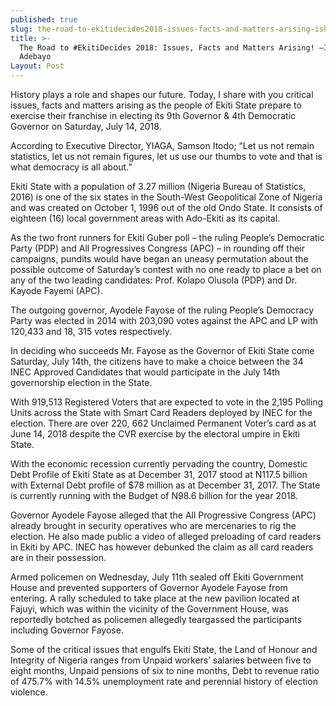 ```yaml
---
published: true
slug: the-road-to-ekitidecides2018-issues-facts-and-matters-arising–ishola-adebayo
title: >-
  The Road to #EkitiDecides 2018: Issues, Facts and Matters Arising! –Ishola
  Adebayo
Layout: Post
---
```


History plays a role and shapes our future. Today, I share with you critical issues, facts and matters arising as the people of Ekiti State prepare to exercise their franchise in electing its 9th Governor & 4th Democratic Governor on Saturday, July 14, 2018.

According to Executive Director, YIAGA, Samson Itodo; “Let us not remain statistics, let us not remain figures, let us use our thumbs to vote and that is what democracy is all about.”

Ekiti State with a population of 3.27 million (Nigeria Bureau of Statistics, 2016) is one of the six states in the South-West Geopolitical Zone of Nigeria and was created on October 1, 1996 out of the old Ondo State. It consists of eighteen (16) local government areas with Ado-Ekiti as its capital.

As the two front runners for Ekiti Guber poll – the ruling People’s Democratic Party (PDP) and All Progressives Congress (APC) – in rounding off their campaigns, pundits would have began an uneasy permutation about the possible outcome of Saturday’s contest with no one ready to place a bet on any of the two leading candidates: Prof. Kolapo Olusola (PDP) and Dr. Kayode Fayemi (APC).

The outgoing governor, Ayodele Fayose of the ruling People’s Democracy Party was elected in 2014 with 203,090 votes against the APC and LP with 120,433 and 18, 315 votes respectively.

In deciding who succeeds Mr. Fayose as the Governor of Ekiti State come Saturday, July 14th, the citizens have to make a choice between the 34 INEC Approved Candidates that would participate in the July 14th governorship election in the State.

With 919,513 Registered Voters that are expected to vote in the 2,195 Polling Units across the State with Smart Card Readers deployed by INEC for the election. There are over 220, 662 Unclaimed Permanent Voter’s card as at June 14, 2018 despite the CVR exercise by the electoral umpire in Ekiti State.

With the economic recession currently pervading the country, Domestic Debt Profile of Ekiti State as at December 31, 2017 stood at N117.5 billion with External Debt profile of $78 million as at December 31, 2017. The State is currently running with the Budget of N98.6 billion for the year 2018.

Governor Ayodele Fayose alleged that the All Progressive Congress (APC) already brought in security operatives who are mercenaries to rig the election. He also made public a video of alleged preloading of card readers in Ekiti by APC. INEC has however debunked the claim as all card readers are in their possession. 

Armed policemen on Wednesday, July 11th sealed off Ekiti Government House and prevented supporters of Governor Ayodele Fayose from entering. A rally scheduled to take place at the new pavilion located at Fajuyi, which was within the vicinity of the Government House, was reportedly botched as policemen allegedly teargassed the participants including Governor Fayose.

Some of the critical issues that engulfs Ekiti State, the Land of Honour and Integrity of Nigeria ranges from Unpaid workers’ salaries between five to eight months, Unpaid pensions of six to nine months, Debt to revenue ratio of 475.7% with 14.5% unemployment rate and perennial history of election violence. 

